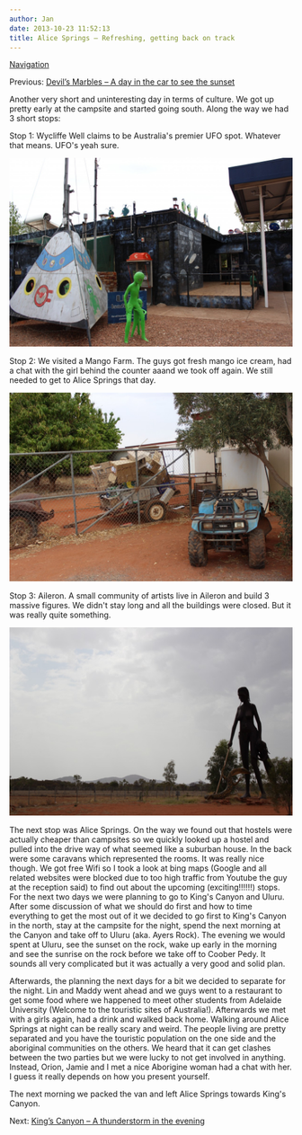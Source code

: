 ```yaml
---
author: Jan
date: 2013-10-23 11:52:13
title: Alice Springs – Refreshing, getting back on track
---
```


[Navigation](/posts/30-der-stuart-highway/)

Previous: [Devil’s Marbles – A day in the car to see the sunset](../day_06)

Another very short and uninteresting day in terms of culture. We got up pretty
early at the campsite and started going south. Along the way we had 3 short
stops:

Stop 1: Wycliffe Well claims to be Australia's premier UFO spot. Whatever
that means. UFO's yeah sure.

![](images/alien.jpg)

Stop 2: We visited a Mango Farm. The guys got fresh mango ice cream, had a chat
with the girl behind the counter aaand we took off again. We still needed to
get to Alice Springs that day.

![](images/quad.jpg)

Stop 3: Aileron. A small community of artists live in Aileron and build 3
massive figures. We didn't stay long and all the buildings were closed.
But it was really quite something.

![](images/sculpture.jpg)

The next stop was Alice Springs. On the way we found out that hostels were
actually cheaper than campsites so we quickly looked up a hostel and pulled
into the drive way of what seemed like a suburban house. In the back were some
caravans which represented the rooms. It was really nice though. We got free
Wifi so I took a look at bing maps (Google and all related websites were
blocked due to too high traffic from Youtube the guy at the reception said) to
find out about the upcoming (exciting!!!!!!) stops. For the next two days we
were planning to go to King's Canyon and Uluru. After some discussion of
what we should do first and how to time everything to get the most out of it we
decided to go first to King's Canyon in the north, stay at the campsite
for the night, spend the next morning at the Canyon and take off to Uluru (aka.
Ayers Rock). The evening we would spent at Uluru, see the sunset on the rock,
wake up early in the morning and see the sunrise on the rock before we take off
to Coober Pedy. It sounds all very complicated but it was actually a very good
and solid plan.

Afterwards, the planning the next days for a bit we decided to separate for the
night. Lin and Maddy went ahead and we guys went to a restaurant to get some
food where we happened to meet other students from Adelaide University (Welcome
to the touristic sites of Australia!). Afterwards we met with a girls again,
had a drink and walked back home. Walking around Alice Springs at night can be
really scary and weird. The people living are pretty separated and you have the
touristic population on the one side and the aboriginal communities on the
others. We heard that it can get clashes between the two parties but we were
lucky to not get involved in anything. Instead, Orion, Jamie and I met a nice
Aborigine woman had a chat with her. I guess it really depends on how you
present yourself.

The next morning we packed the van and left Alice Springs towards King's Canyon.

Next: [King’s Canyon – A thunderstorm in the evening](../day_08)
